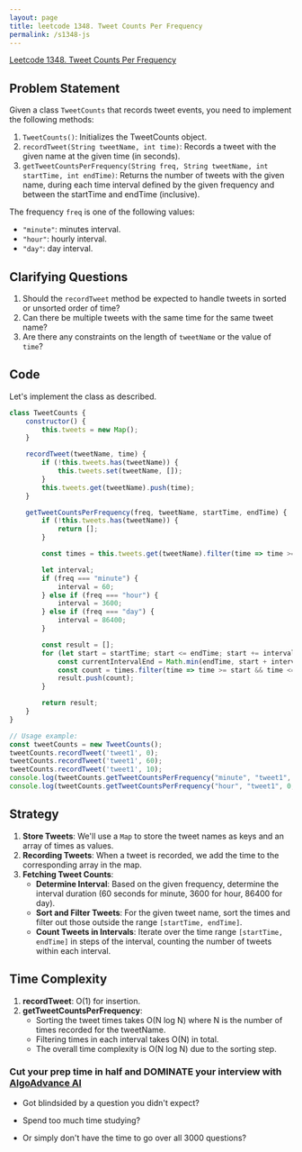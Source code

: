 ```yaml
---
layout: page
title: leetcode 1348. Tweet Counts Per Frequency
permalink: /s1348-js
---
```

[Leetcode 1348. Tweet Counts Per Frequency](https://algoadvance.github.io/algoadvance/l1348)
## Problem Statement
Given a class `TweetCounts` that records tweet events, you need to implement the following methods:

1. `TweetCounts()`: Initializes the TweetCounts object.
2. `recordTweet(String tweetName, int time)`: Records a tweet with the given name at the given time (in seconds).
3. `getTweetCountsPerFrequency(String freq, String tweetName, int startTime, int endTime)`: Returns the number of tweets with the given name, during each time interval defined by the given frequency and between the startTime and endTime (inclusive).

The frequency `freq` is one of the following values:
- `"minute"`: minutes interval.
- `"hour"`: hourly interval.
- `"day"`: day interval.

## Clarifying Questions
1. Should the `recordTweet` method be expected to handle tweets in sorted or unsorted order of time?
2. Can there be multiple tweets with the same time for the same tweet name?
3. Are there any constraints on the length of `tweetName` or the value of `time`?

## Code
Let's implement the class as described.

```javascript
class TweetCounts {
    constructor() {
        this.tweets = new Map();
    }

    recordTweet(tweetName, time) {
        if (!this.tweets.has(tweetName)) {
            this.tweets.set(tweetName, []);
        }
        this.tweets.get(tweetName).push(time);
    }

    getTweetCountsPerFrequency(freq, tweetName, startTime, endTime) {
        if (!this.tweets.has(tweetName)) {
            return [];
        }

        const times = this.tweets.get(tweetName).filter(time => time >= startTime && time <= endTime).sort((a, b) => a - b);

        let interval;
        if (freq === "minute") {
            interval = 60;
        } else if (freq === "hour") {
            interval = 3600;
        } else if (freq === "day") {
            interval = 86400;
        }

        const result = [];
        for (let start = startTime; start <= endTime; start += interval) {
            const currentIntervalEnd = Math.min(endTime, start + interval - 1);
            const count = times.filter(time => time >= start && time <= currentIntervalEnd).length;
            result.push(count);
        }

        return result;
    }
}

// Usage example:
const tweetCounts = new TweetCounts();
tweetCounts.recordTweet('tweet1', 0);
tweetCounts.recordTweet('tweet1', 60);
tweetCounts.recordTweet('tweet1', 10);
console.log(tweetCounts.getTweetCountsPerFrequency("minute", "tweet1", 0, 60)); // [2, 1]
console.log(tweetCounts.getTweetCountsPerFrequency("hour", "tweet1", 0, 3600)); // [3]
```

## Strategy
1. **Store Tweets**: We'll use a `Map` to store the tweet names as keys and an array of times as values.
2. **Recording Tweets**: When a tweet is recorded, we add the time to the corresponding array in the map.
3. **Fetching Tweet Counts**:
    - **Determine Interval**: Based on the given frequency, determine the interval duration (60 seconds for minute, 3600 for hour, 86400 for day).
    - **Sort and Filter Tweets**: For the given tweet name, sort the times and filter out those outside the range `[startTime, endTime]`.
    - **Count Tweets in Intervals**: Iterate over the time range `[startTime, endTime]` in steps of the interval, counting the number of tweets within each interval.

## Time Complexity
1. **recordTweet**: O(1) for insertion.
2. **getTweetCountsPerFrequency**:
    - Sorting the tweet times takes O(N log N) where N is the number of times recorded for the tweetName.
    - Filtering times in each interval takes O(N) in total.
    - The overall time complexity is O(N log N) due to the sorting step.


### Cut your prep time in half and DOMINATE your interview with [AlgoAdvance AI](https://algoAdvance.com)

- Got blindsided by a question you didn't expect?

- Spend too much time studying?

- Or simply don't have the time to go over all 3000 questions?


